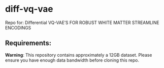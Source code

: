 # diff-vq-vae

Repo for: Differential VQ-VAE’S FOR ROBUST WHITE MATTER STREAMLINE ENCODINGS

## Requirements:

**Warning**: This repository contains approximately a 12GB dataset. 
Please ensure you have enough data bandwidth before cloning this repo.

